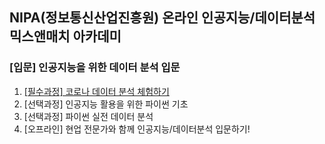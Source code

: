 ## NIPA(정보통신산업진흥원) 온라인 인공지능/데이터분석 믹스앤매치 아카데미
### [입문] 인공지능을 위한 데이터 분석 입문

1. [[필수과정] 코로나 데이터 분석 체험하기](https://github.com/HoYoungChun/Introduction_to_data_analysis_for_artificial_intelligence/tree/master/01%20%EC%BD%94%EB%A1%9C%EB%82%98%20%EB%8D%B0%EC%9D%B4%ED%84%B0%20%EB%B6%84%EC%84%9D%20%EC%B2%B4%ED%97%98%ED%95%98%EA%B8%B0)
2. [선택과정] 인공지능 활용을 위한 파이썬 기초
3. [선택과정] 파이썬 실전 데이터 분석
4. [오프라인] 현업 전문가와 함께 인공지능/데이터분석 입문하기!
